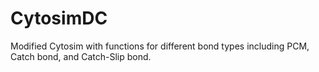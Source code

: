 # CytosimDC
Modified Cytosim with functions for different bond types including PCM, Catch bond, and Catch-Slip bond. 

